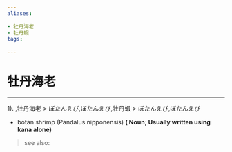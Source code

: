 ```yaml
---
aliases:
    
- 牡丹海老
- 牡丹蝦
tags:
    
---
```


# 牡丹海老
---
1).
,牡丹海老 > ぼたんえび,ぼたんえび,牡丹蝦 > ぼたんえび,ぼたんえび

- botan shrimp (Pandalus nipponensis)
**( Noun; Usually written using kana alone)**
> see also: 
            